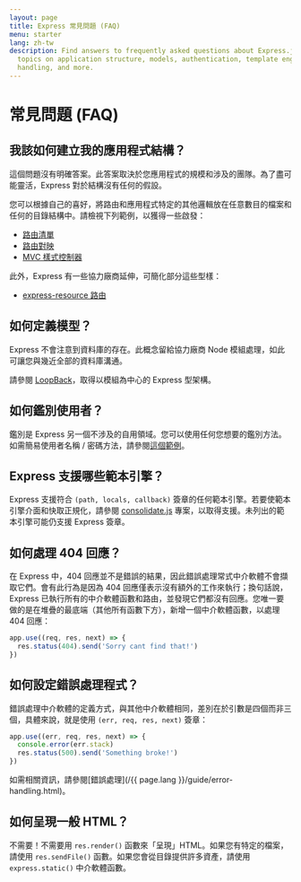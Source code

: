 ```yaml
---
layout: page
title: Express 常見問題 (FAQ)
menu: starter
lang: zh-tw
description: Find answers to frequently asked questions about Express.js, including
  topics on application structure, models, authentication, template engines, error
  handling, and more.
---
```


# 常見問題 (FAQ)

## 我該如何建立我的應用程式結構？

這個問題沒有明確答案。此答案取決於您應用程式的規模和涉及的團隊。為了盡可能靈活，Express 對於結構沒有任何的假設。

您可以根據自己的喜好，將路由和應用程式特定的其他邏輯放在任意數目的檔案和任何的目錄結構中。請檢視下列範例，以獲得一些啟發：

* [路由清單](https://github.com/expressjs/express/blob/4.13.1/examples/route-separation/index.js#L32-47)
* [路由對映](https://github.com/expressjs/express/blob/4.13.1/examples/route-map/index.js#L52-L66)
* [MVC 樣式控制器](https://github.com/expressjs/express/tree/master/examples/mvc)

此外，Express 有一些協力廠商延伸，可簡化部分這些型樣：

* [express-resource 路由](https://github.com/expressjs/express-resource)

## 如何定義模型？

Express 不會注意到資料庫的存在。此概念留給協力廠商 Node 模組處理，如此可讓您與幾近全部的資料庫溝通。

請參閱 [LoopBack](http://loopback.io)，取得以模組為中心的 Express 型架構。

## 如何鑑別使用者？

鑑別是 Express 另一個不涉及的自用領域。您可以使用任何您想要的鑑別方法。如需簡易使用者名稱 / 密碼方法，請參閱[這個範例](https://github.com/expressjs/express/tree/master/examples/auth)。


## Express 支援哪些範本引擎？

Express 支援符合 `(path, locals, callback)` 簽章的任何範本引擎。若要使範本引擎介面和快取正規化，請參閱 [consolidate.js](https://github.com/visionmedia/consolidate.js) 專案，以取得支援。未列出的範本引擎可能仍支援 Express 簽章。

## 如何處理 404 回應？

在 Express 中，404 回應並不是錯誤的結果，因此錯誤處理常式中介軟體不會擷取它們。會有此行為是因為 404 回應僅表示沒有額外的工作來執行；換句話說，Express 已執行所有的中介軟體函數和路由，並發現它們都沒有回應。您唯一要做的是在堆疊的最底端（其他所有函數下方），新增一個中介軟體函數，以處理 404 回應：

```js
app.use((req, res, next) => {
  res.status(404).send('Sorry cant find that!')
})
```

## 如何設定錯誤處理程式？

錯誤處理中介軟體的定義方式，與其他中介軟體相同，差別在於引數是四個而非三個，具體來說，就是使用 `(err, req, res, next)` 簽章：

```js
app.use((err, req, res, next) => {
  console.error(err.stack)
  res.status(500).send('Something broke!')
})
```

如需相關資訊，請參閱[錯誤處理](/{{ page.lang }}/guide/error-handling.html)。

## 如何呈現一般 HTML？

不需要！不需要用 `res.render()` 函數來「呈現」HTML。如果您有特定的檔案，請使用 `res.sendFile()` 函數。如果您會從目錄提供許多資產，請使用 `express.static()` 中介軟體函數。
